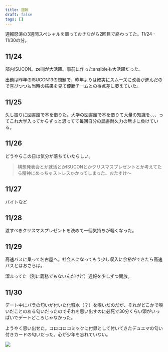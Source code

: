 ```yaml
---
title: 週報
draft: false
tags: []
---
```

週報怒涛の3週間スペシャルを謳っておきながら2回目で終わってた。11/24 - 11/30の分。

## 11/24

部内ISUCON。zellijが大活躍。事前に作ったansibleも大活躍だった。

出題は昨年のISUCON13の問題で、昨年よりは確実にスムーズに改善が進んだので喜びつつも当時の結果を見て優勝チームとの得点差に萎えていた。

## 11/25

久し振りに図書館で本を借りた。大学の図書館で本を借りて大量の知識を、、、ってこれ大学入ってからずっと思ってて毎回自分の読書耐久力の無さに負けている。

## 11/26

どうやらこの日は気分が落ちていたらしい。

> 構想発表会とか就活とかISUCONとかクリスマスプレゼントとか考えてたら精神にめっちゃストレスかかってしまった、おたすけ〜

## 11/27

バイトなど

## 11/28

渡すべきクリスマスプレゼントを決めて一個気持ちが軽くなった。

## 11/29

高速バスに乗って名古屋へ。社会人になってもう少し収入に余裕ができたら高速バスとはおさらば。

溜まってた（別に義務でもないんだけど）週報を少しずつ開放。

## 11/30

デート中にバラの匂いが付いた化粧水（？）を嗅いだのだが、それがどこかで嗅いだことのある匂いだったのでそれを思い出すのに必死で30分くらい頭がいっぱいでデートどころじゃなかった。

ようやく思い出せた。コロコロコミックに付録として付いてきたデュエマの匂い付きカードの匂いだった。心が少年を忘れていない。

![](https://blog-imgs-55.fc2.com/s/u/p/supersolenoid/promoVAN.jpg)
